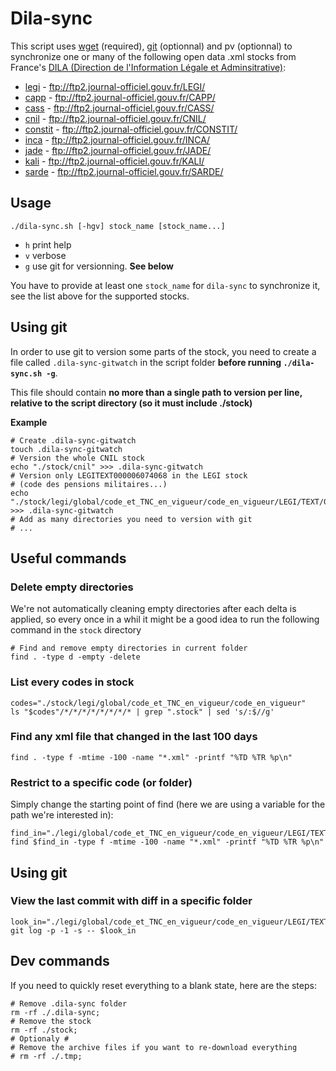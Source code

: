 # Dila-sync

This script uses [wget](https://www.gnu.org/software/wget/) (required), [git](https://git-scm.com/) (optionnal) and pv (optionnal) to synchronize one or many of the following open data .xml stocks from France's [DILA (Direction de l'Information Légale et Adminsitrative)](http://www.dila.premier-ministre.gouv.fr/):

- [legi](ftp://ftp2.journal-officiel.gouv.fr/LEGI/) - ftp://ftp2.journal-officiel.gouv.fr/LEGI/
- [capp](ftp://ftp2.journal-officiel.gouv.fr/CAPP/) - ftp://ftp2.journal-officiel.gouv.fr/CAPP/
- [cass](ftp://ftp2.journal-officiel.gouv.fr/CASS/) - ftp://ftp2.journal-officiel.gouv.fr/CASS/
- [cnil](ftp://ftp2.journal-officiel.gouv.fr/CNIL/) - ftp://ftp2.journal-officiel.gouv.fr/CNIL/
- [constit](ftp://ftp2.journal-officiel.gouv.fr/CONSTIT/) - ftp://ftp2.journal-officiel.gouv.fr/CONSTIT/
- [inca](ftp://ftp2.journal-officiel.gouv.fr/INCA/) - ftp://ftp2.journal-officiel.gouv.fr/INCA/
- [jade](ftp://ftp2.journal-officiel.gouv.fr/JADE/) - ftp://ftp2.journal-officiel.gouv.fr/JADE/
- [kali](ftp://ftp2.journal-officiel.gouv.fr/KALI/) - ftp://ftp2.journal-officiel.gouv.fr/KALI/
- [sarde](ftp://ftp2.journal-officiel.gouv.fr/SARDE/) - ftp://ftp2.journal-officiel.gouv.fr/SARDE/

## Usage
```shell
./dila-sync.sh [-hgv] stock_name [stock_name...]
```
- `h` print help
- `v` verbose
- `g` use git for versionning. **See below**

You have to provide at least one `stock_name` for `dila-sync` to synchronize it, see the list above for the supported stocks.

## Using git

In order to use git to version some parts of the stock, you need to create a file called `.dila-sync-gitwatch` in the script folder **before running `./dila-sync.sh -g`**.

This file should contain **no more than a single path to version per line, relative to the script directory (so it must include ./stock)**

**Example**
```shell
# Create .dila-sync-gitwatch
touch .dila-sync-gitwatch
# Version the whole CNIL stock
echo "./stock/cnil" >>> .dila-sync-gitwatch
# Version only LEGITEXT000006074068 in the LEGI stock
# (code des pensions militaires...)
echo "./stock/legi/global/code_et_TNC_en_vigueur/code_en_vigueur/LEGI/TEXT/00/00/06/07/40/LEGITEXT000006074068" >>> .dila-sync-gitwatch
# Add as many directories you need to version with git
# ...
```

## Useful commands


### Delete empty directories
We're not automatically cleaning empty directories after each delta is applied, so every once in a whil it might be a good idea to run the following command in the `stock` directory
```shell
# Find and remove empty directories in current folder
find . -type d -empty -delete
```

### List every codes in stock

```shell
codes="./stock/legi/global/code_et_TNC_en_vigueur/code_en_vigueur"
ls "$codes"/*/*/*/*/*/*/*/* | grep ".stock" | sed 's/:$//g'
```

### Find any xml file that changed in the last 100 days

```shell
find . -type f -mtime -100 -name "*.xml" -printf "%TD %TR %p\n"
```

### Restrict to a specific code (or folder)
Simply change the starting point of find (here we are using a variable for the path we're interested in):

```shell
find_in="./legi/global/code_et_TNC_en_vigueur/code_en_vigueur/LEGI/TEXT/00/00/06/07/40/LEGITEXT000006074068"
find $find_in -type f -mtime -100 -name "*.xml" -printf "%TD %TR %p\n"
```

## Using git

### View the last commit with diff in a specific folder
```shell
look_in="./legi/global/code_et_TNC_en_vigueur/code_en_vigueur/LEGI/TEXT/00/00/06/07/40/LEGITEXT000006074068"
git log -p -1 -s -- $look_in
```

## Dev commands

If you need to quickly reset everything to a blank state, here are the steps:

```shell
# Remove .dila-sync folder
rm -rf ./.dila-sync;
# Remove the stock
rm -rf ./stock;
# Optionaly #
# Remove the archive files if you want to re-download everything
# rm -rf ./.tmp;
```
